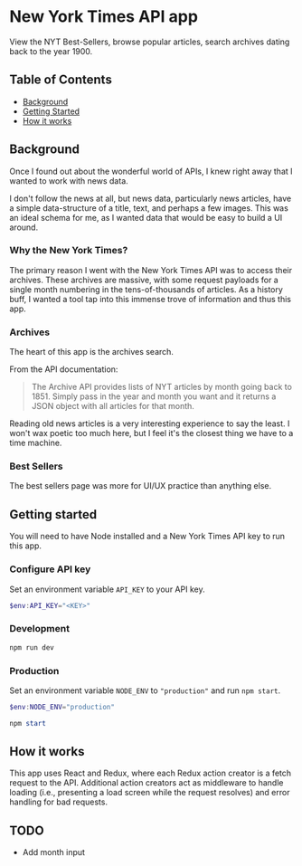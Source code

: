 


# New York Times API app

View the NYT Best-Sellers, browse popular articles, search archives dating back to the year 1900.

## Table of Contents
- [Background](#background)
- [Getting Started](#getStarted)
- [How it works](#how)

<a name="background"></a>
## Background
Once I found out about the wonderful world of APIs, I knew right away that I wanted to work with news data.

I don't follow the news at all, but news data, particularly news articles, have a simple data-structure of a title, text, and perhaps a few images. This was an ideal schema for me, as I wanted data that would be easy to build a UI around. 

### Why the New York Times?
The primary reason I went with the New York Times API was to access their archives. These archives are massive, with some request payloads for a single month numbering in the tens-of-thousands of articles. As a history buff, I wanted a tool tap into this immense trove of information and thus this app. 

### Archives
The heart of this app is the archives search.

From the API documentation:
> The Archive API provides lists of NYT articles by month going back to 1851. Simply pass in the year and month you want and it returns a JSON object with all articles for that month.

Reading old news articles is a very interesting experience to say the least. I won't wax poetic too much here, but I feel it's the closest thing we have to a time machine. 

### Best Sellers
The best sellers page was more for UI/UX practice than anything else.


<a name="getStarted"></a>
## Getting started 
You will need to have Node installed and a New York Times API key to run this app.

### Configure API key
Set an environment variable `API_KEY` to your API key.

```powershell
$env:API_KEY="<KEY>"
```

### Development
```powershell
npm run dev
```

### Production
Set an environment variable `NODE_ENV` to `"production"` and run `npm start`.

```powershell
$env:NODE_ENV="production"
```
```powershell
npm start
```

<a name="how"></a>
## How it works

This app uses React and Redux, where each Redux action creator is a fetch request to the API. Additional action creators act as middleware to handle loading (i.e., presenting a load screen while the request resolves) and error handling for bad requests.


## TODO
- Add month input